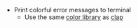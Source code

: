 * Print colorful error messages to terminal
  - Use the same [color library][] as [clap][]

[clap]: https://github.com/clap-rs/clap/issues/512
[color library]: https://docs.rs/ansi_term/0.6.3/ansi_term/
